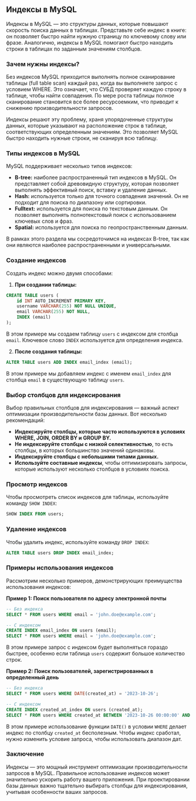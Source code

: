 ## Индексы в MySQL

Индексы в MySQL — это структуры данных, которые повышают скорость поиска данных в таблицах. Представьте себе индекс в книге: он позволяет быстро найти нужную страницу по ключевому слову или фразе. Аналогично, индексы в MySQL помогают быстро находить строки в таблицах по заданным значениям столбцов.

### Зачем нужны индексы?

Без индексов MySQL приходится выполнять полное сканирование таблицы (full table scan) каждый раз, когда вы выполняете запрос с условием WHERE. Это означает, что СУБД проверяет каждую строку в таблице, чтобы найти совпадения. По мере роста таблицы полное сканирование становится все более ресурсоемким, что приводит к снижению производительности запросов.

Индексы решают эту проблему, храня  упорядоченные структуры данных, которые указывают на расположение строк в таблице, соответствующих определенным значениям. Это позволяет MySQL быстро находить нужные строки, не сканируя всю таблицу.

### Типы индексов в MySQL

MySQL поддерживает несколько типов индексов:

* **B-tree:**  наиболее распространенный тип индексов в MySQL.  Он представляет собой древовидную структуру, которая позволяет выполнять эффективный поиск, вставку и удаление данных.
* **Hash:**  используется только для точного совпадения значений.  Он не подходит для поиска по диапазону или сортировки.
* **Fulltext:**  используется для поиска по текстовым данным. Он позволяет выполнять полнотекстовый поиск с использованием ключевых слов и фраз.
* **Spatial:**  используется для поиска по геопространственным данным.

В рамках этого раздела мы сосредоточимся на индексах B-tree, так как они являются наиболее распространенными и универсальными.

### Создание индексов

Создать индекс можно двумя способами:

1. **При создании таблицы:**

```sql
CREATE TABLE users (
    id INT AUTO_INCREMENT PRIMARY KEY,
    username VARCHAR(255) NOT NULL UNIQUE,
    email VARCHAR(255) NOT NULL,
    INDEX (email)
);
```

В этом примере мы создаем таблицу `users` с индексом для столбца `email`. Ключевое слово `INDEX` используется для определения индекса.

2. **После создания таблицы:**

```sql
ALTER TABLE users ADD INDEX email_index (email);
```

В этом примере мы добавляем индекс с именем `email_index` для столбца `email` в существующую таблицу `users`.

### Выбор столбцов для индексирования

Выбор правильных столбцов для индексирования — важный аспект оптимизации производительности базы данных. Вот несколько рекомендаций:

* **Индексируйте столбцы, которые часто используются в условиях WHERE, JOIN, ORDER BY и GROUP BY.**
* **Не индексируйте столбцы с низкой селективностью**, то есть столбцы, в которых большинство значений одинаковы.
* **Индексируйте столбцы с небольшими типами данных.**
* **Используйте составные индексы**, чтобы оптимизировать запросы, которые используют несколько столбцов в условиях поиска.

### Просмотр индексов

Чтобы просмотреть список индексов для таблицы, используйте команду `SHOW INDEX`:

```sql
SHOW INDEX FROM users;
```

### Удаление индексов

Чтобы удалить индекс, используйте команду `DROP INDEX`:

```sql
ALTER TABLE users DROP INDEX email_index;
```

### Примеры использования индексов

Рассмотрим несколько примеров, демонстрирующих преимущества использования индексов:

**Пример 1: Поиск пользователя по адресу электронной почты**

```sql
-- Без индекса
SELECT * FROM users WHERE email = 'john.doe@example.com';

-- С индексом
CREATE INDEX email_index ON users (email);
SELECT * FROM users WHERE email = 'john.doe@example.com';
```

В этом примере запрос с индексом будет выполняться гораздо быстрее, особенно если таблица `users` содержит большое количество строк.

**Пример 2: Поиск пользователей, зарегистрированных в определенный день**

```sql
-- Без индекса
SELECT * FROM users WHERE DATE(created_at) = '2023-10-26';

-- С индексом
CREATE INDEX created_at_index ON users (created_at);
SELECT * FROM users WHERE created_at BETWEEN '2023-10-26 00:00:00' AND '2023-10-26 23:59:59';
```

В этом примере использование функции `DATE()` в условии `WHERE` делает индекс по столбцу `created_at` бесполезным. Чтобы индекс сработал, нужно изменить условие запроса, чтобы использовать диапазон дат.

### Заключение

Индексы — это мощный инструмент оптимизации производительности запросов в MySQL. Правильное использование индексов может значительно ускорить работу вашего приложения. При проектировании базы данных важно тщательно выбирать столбцы для индексирования, учитывая особенности ваших запросов.
